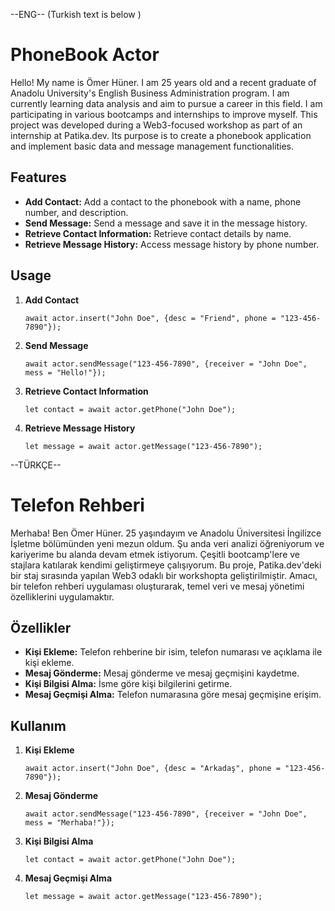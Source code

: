 --ENG-- 
(Turkish text is below )
# PhoneBook Actor

   Hello! My name is Ömer Hüner. I am 25 years old and a recent graduate of Anadolu University's English Business Administration program. 
I am currently learning data analysis and aim to pursue a career in this field. I am participating in various bootcamps and internships to improve myself. 
This project was developed during a Web3-focused workshop as part of an internship at Patika.dev. Its purpose is to create a phonebook application and implement basic data and message management functionalities.

## Features

- **Add Contact:** Add a contact to the phonebook with a name, phone number, and description.
- **Send Message:** Send a message and save it in the message history.
- **Retrieve Contact Information:** Retrieve contact details by name.
- **Retrieve Message History:** Access message history by phone number.

## Usage

1. **Add Contact**
   ```motoko
   await actor.insert("John Doe", {desc = "Friend", phone = "123-456-7890"});
   ```

2. **Send Message**
   ```motoko
   await actor.sendMessage("123-456-7890", {receiver = "John Doe", mess = "Hello!"});
   ```

3. **Retrieve Contact Information**
   ```motoko
   let contact = await actor.getPhone("John Doe");
   ```


4. **Retrieve Message History**
   ```motoko
   let message = await actor.getMessage("123-456-7890");
   ```


--TÜRKÇE--
# Telefon Rehberi

Merhaba! Ben Ömer Hüner. 25 yaşındayım ve Anadolu Üniversitesi İngilizce İşletme bölümünden yeni mezun oldum. 
Şu anda veri analizi öğreniyorum ve kariyerime bu alanda devam etmek istiyorum. Çeşitli bootcamp'lere ve stajlara katılarak kendimi geliştirmeye çalışıyorum. 
Bu proje, Patika.dev'deki bir staj sırasında yapılan Web3 odaklı bir workshopta geliştirilmiştir. Amacı, bir telefon rehberi uygulaması oluşturarak, temel veri ve mesaj yönetimi özelliklerini uygulamaktır.

## Özellikler

- **Kişi Ekleme:** Telefon rehberine bir isim, telefon numarası ve açıklama ile kişi ekleme.
- **Mesaj Gönderme:** Mesaj gönderme ve mesaj geçmişini kaydetme.
- **Kişi Bilgisi Alma:** İsme göre kişi bilgilerini getirme.
- **Mesaj Geçmişi Alma:** Telefon numarasına göre mesaj geçmişine erişim.

## Kullanım

1. **Kişi Ekleme**
   ```motoko
   await actor.insert("John Doe", {desc = "Arkadaş", phone = "123-456-7890"});
   ```

2. **Mesaj Gönderme**
   ```motoko
   await actor.sendMessage("123-456-7890", {receiver = "John Doe", mess = "Merhaba!"});
   ```

3. **Kişi Bilgisi Alma**
   ```motoko
   let contact = await actor.getPhone("John Doe");
   ```

4. **Mesaj Geçmişi Alma**
   ```motoko
   let message = await actor.getMessage("123-456-7890");
   ```
